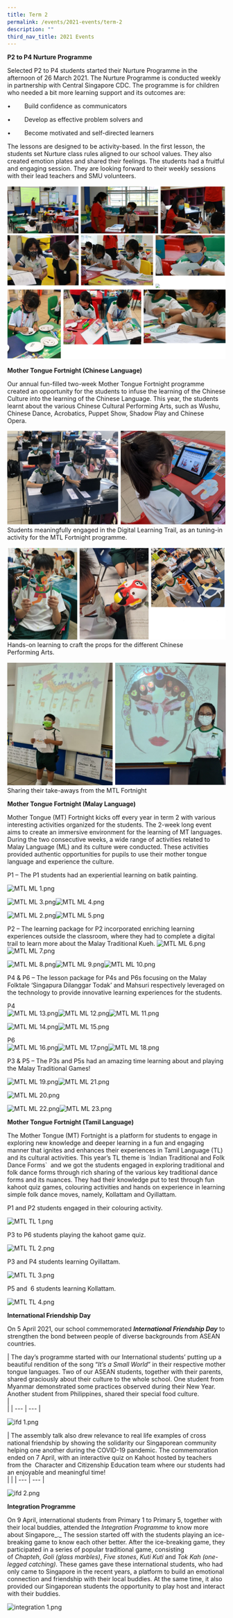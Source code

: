 ```yaml
---
title: Term 2
permalink: /events/2021-events/term-2
description: ""
third_nav_title: 2021 Events
---
```

**P2 to P4 Nurture Programme**

Selected P2 to P4 students started their Nurture Programme in the afternoon of 26 March 2021. The Nurture Programme is conducted weekly in partnership with Central Singapore CDC. The programme is for children who needed a bit more learning support and its outcomes are:

•        Build confidence as communicators

•        Develop as effective problem solvers and

•        Become motivated and self-directed learners

The lessons are designed to be activity-based. In the first lesson, the students set Nurture class rules aligned to our school values. They also created emotion plates and shared their feelings. The students had a fruitful and engaging session. They are looking forward to their weekly sessions with their lead teachers and SMU volunteers.

![P2 to P4 Nurture Programme](/images/P2%20to%20P4%20Nurture%20Programme.png)

**Mother Tongue Fortnight (Chinese Language)**

Our annual fun-filled two-week Mother Tongue Fortnight programme created an opportunity for the students to infuse the learning of the Chinese Culture into the learning of the Chinese Language. This year, the students learnt about the various Chinese Cultural Performing Arts, such as Wushu, Chinese Dance, Acrobatics, Puppet Show, Shadow Play and Chinese Opera. 

![Mother Tongue Fortnight (Chinese Language)](/images/Mother%20Tongue%20Fortnight-1.png)
Students meaningfully engaged in the Digital Learning Trail, as an tuning-in activity for the MTL Fortnight programme.

![Mother Tongue Fortnight (Chinese Language)](/images/Mother%20Tongue%20Fortnight-2.png)
Hands-on learning to craft the props for the different Chinese Performing Arts.

![Mother Tongue Fortnight (Chinese Language)](/images/Mother%20Tongue%20Fortnight-3.png)
Sharing their take-aways from the MTL Fortnight

**Mother Tongue Fortnight (Malay Language)**        

Mother Tongue (MT) Fortnight kicks off every year in term 2 with various interesting activities organized for the students. The 2-week long event aims to create an immersive environment for the learning of MT languages. During the two consecutive weeks, a wide range of activities related to Malay Language (ML) and its culture were conducted. These activities provided authentic opportunities for pupils to use their mother tongue language and experience the culture.

P1 – The P1 students had an experiential learning on batik painting.

![MTL ML 1.png](https://yiochukangpri.moe.edu.sg/qql/slot/u746/2021%20events/MTLF/MTL%20ML%201.png)

![MTL ML 3.png](https://yiochukangpri.moe.edu.sg/qql/slot/u746/2021%20events/MTLF/MTL%20ML%203.png)![MTL ML 4.png](https://yiochukangpri.moe.edu.sg/qql/slot/u746/2021%20events/MTLF/MTL%20ML%204.png)  
  
  
  
  
  
  
  
  
  
  
  
  
  
![MTL ML 2.png](https://yiochukangpri.moe.edu.sg/qql/slot/u746/2021%20events/MTLF/MTL%20ML%202.png)![MTL ML 5.png](https://yiochukangpri.moe.edu.sg/qql/slot/u746/2021%20events/MTLF/MTL%20ML%205.png)  
  
  
  
  
  
  
  
  
  
  
  
  
P2 – The learning package for P2 incorporated enriching learning experiences outside the classroom, where they had to complete a digital trail to learn more about the Malay Traditional Kueh. ![MTL ML 6.png](https://yiochukangpri.moe.edu.sg/qql/slot/u746/2021%20events/MTLF/MTL%20ML%206.png)![MTL ML 7.png](https://yiochukangpri.moe.edu.sg/qql/slot/u746/2021%20events/MTLF/MTL%20ML%207.png)  
  
  
  
  
  
  
  
  
  
  
![MTL ML 8.png](https://yiochukangpri.moe.edu.sg/qql/slot/u746/2021%20events/MTLF/MTL%20ML%208.png)![MTL ML 9.png](https://yiochukangpri.moe.edu.sg/qql/slot/u746/2021%20events/MTLF/MTL%20ML%209.png)![MTL ML 10.png](https://yiochukangpri.moe.edu.sg/qql/slot/u746/2021%20events/MTLF/MTL%20ML%2010.png)  
  
  
  
  
  
  
  
  
  
  
  
  
  
  
  
P4 & P6 – The lesson package for P4s and P6s focusing on the Malay Folktale ‘Singapura Dilanggar Todak’ and Mahsuri respectively leveraged on the technology to provide innovative learning experiences for the students.  
  
P4  
![MTL ML 13.png](https://yiochukangpri.moe.edu.sg/qql/slot/u746/2021%20events/MTLF/MTL%20ML%2013.png)![MTL ML 12.png](https://yiochukangpri.moe.edu.sg/qql/slot/u746/2021%20events/MTLF/MTL%20ML%2012.png)![MTL ML 11.png](https://yiochukangpri.moe.edu.sg/qql/slot/u746/2021%20events/MTLF/MTL%20ML%2011.png)  
  
  
  
  
  
  
  
  
  
  
  
  
  
  
![MTL ML 14.png](https://yiochukangpri.moe.edu.sg/qql/slot/u746/2021%20events/MTLF/MTL%20ML%2014.png)![MTL ML 15.png](https://yiochukangpri.moe.edu.sg/qql/slot/u746/2021%20events/MTLF/MTL%20ML%2015.png)  
  
  
  
  
  
  
  
  
  
  
  
  
  
  
  
P6  
![MTL ML 16.png](https://yiochukangpri.moe.edu.sg/qql/slot/u746/2021%20events/MTLF/MTL%20ML%2016.png)![MTL ML 17.png](https://yiochukangpri.moe.edu.sg/qql/slot/u746/2021%20events/MTLF/MTL%20ML%2017.png)![MTL ML 18.png](https://yiochukangpri.moe.edu.sg/qql/slot/u746/2021%20events/MTLF/MTL%20ML%2018.png)  
  
  
  
  
  
  
  
  
  
  
  

P3 & P5 – The P3s and P5s had an amazing time learning about and playing the Malay Traditional Games!

![MTL ML 19.png](https://yiochukangpri.moe.edu.sg/qql/slot/u746/2021%20events/MTLF/MTL%20ML%2019.png)![MTL ML 21.png](https://yiochukangpri.moe.edu.sg/qql/slot/u746/2021%20events/MTLF/MTL%20ML%2021.png)  

  

  

  

  

  

  

  

![MTL ML 20.png](https://yiochukangpri.moe.edu.sg/qql/slot/u746/2021%20events/MTLF/MTL%20ML%2020.png)

![MTL ML 22.png](https://yiochukangpri.moe.edu.sg/qql/slot/u746/2021%20events/MTLF/MTL%20ML%2022.png)![MTL ML 23.png](https://yiochukangpri.moe.edu.sg/qql/slot/u746/2021%20events/MTLF/MTL%20ML%2023.png)  
  

  

  

  

  

  

  

  

  

  

**Mother Tongue Fortnight (Tamil Language)**

The Mother Tongue (MT) Fortnight is a platform for students to engage in exploring new knowledge and deeper learning in a fun and engaging manner that ignites and enhances their experiences in Tamil Language (TL) and its cultural activities. This year’s TL theme is \`Indian Traditional and Folk Dance Forms\`  and we got the students engaged in exploring traditional and folk dance forms through rich sharing of the various key traditional dance forms and its nuances. They had their knowledge put to test through fun kahoot quiz games, colouring activities and hands on experience in learning simple folk dance moves, namely, Kollattam and Oyillattam.          

P1 and P2 students engaged in their colouring activity.  

![MTL TL 1.png](https://yiochukangpri.moe.edu.sg/qql/slot/u746/2021%20events/MTLF/MTL%20TL%201.png)

  

  

  

  

  

  

  

  

  

  

  

  

  

  

  

  

  

  

P3 to P6 students playing the kahoot game quiz.

![MTL TL 2.png](https://yiochukangpri.moe.edu.sg/qql/slot/u746/2021%20events/MTLF/MTL%20TL%202.png)  
  

  

  

  

  

  

  

  

  

  

  

  

  

  

  

P3 and P4 students learning Oyillattam.  

![MTL TL 3.png](https://yiochukangpri.moe.edu.sg/qql/slot/u746/2021%20events/MTLF/MTL%20TL%203.png)  

P5 and  6 students learning Kollattam.  

![MTL TL 4.png](https://yiochukangpri.moe.edu.sg/qql/slot/u746/2021%20events/MTLF/MTL%20TL%204.png)  

  

  

  

  

  

  

  

  

  

  

  

  

  

  

  

  

  

  

**International Friendship Day**

On 5 April 2021, our school commemorated **_International Friendship Day_** to strengthen the bond between people of diverse backgrounds from ASEAN countries.

| The day’s programme started with our International students’ putting up a beautiful rendition of the song “_It’s a Small World_” in their respective mother tongue languages. Two of our ASEAN students, together with their parents, shared graciously about their culture to the whole school. One student from Myanmar demonstrated some practices observed during their New Year. Another student from Philippines, shared their special food culture.     
 |   
 |
| --- | --- |

![ifd 1.png](https://yiochukangpri.moe.edu.sg/qql/slot/u746/2021%20events/ifd%201.png)  

  

  

  

  

  

| The assembly talk also drew relevance to real life examples of cross national friendship by showing the solidarity our Singaporean community helping one another during the COVID-19 pandemic. The commemoration ended on 7 April, with an interactive quiz on Kahoot hosted by teachers from the  Character and Citizenship Education team where our students had an enjoyable and meaningful time!      
 |  |
| --- | --- |

![ifd 2.png](https://yiochukangpri.moe.edu.sg/qql/slot/u746/2021%20events/ifd%202.png)  

  

  

  

  

  

  

  

  

**Integration Programme**

On 9 April, international students from Primary 1 to Primary 5, together with their local buddies, attended the _Integration Programme_ to know more about Singapore_._ The session started off with the students playing an ice-breaking game to know each other better. After the ice-breaking game, they participated in a series of popular traditional game, consisting of _Chapteh_, _Goli (glass marbles)_, _Five stones_, _Kuti Kuti_ and _Tok Kah (one-legged catching)._ These games gave these international students, who had only came to Singapore in the recent years, a platform to build an emotional connection and friendship with their local buddies. At the same time, it also provided our Singaporean students the opportunity to play host and interact with their buddies.

![integration 1.png](https://yiochukangpri.moe.edu.sg/qql/slot/u746/2021%20events/integration%201.png)